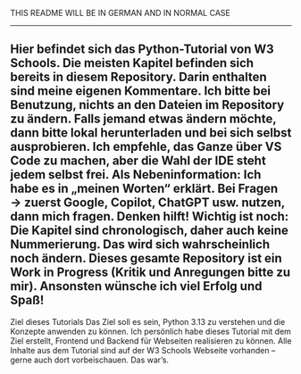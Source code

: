 THIS README WILL BE IN GERMAN AND IN NORMAL CASE

---------------------------------------------------------------------------------------------------------------------------

Hier befindet sich das Python-Tutorial von W3 Schools. Die meisten Kapitel befinden sich bereits in diesem Repository.
Darin enthalten sind meine eigenen Kommentare. Ich bitte bei Benutzung, nichts an den Dateien im Repository zu ändern.
Falls jemand etwas ändern möchte, dann bitte lokal herunterladen und bei sich selbst ausprobieren.
Ich empfehle, das Ganze über VS Code zu machen, aber die Wahl der IDE steht jedem selbst frei.
Als Nebeninformation: Ich habe es in „meinen Worten“ erklärt. Bei Fragen → zuerst Google, Copilot, ChatGPT usw. nutzen,
dann mich fragen. Denken hilft! Wichtig ist noch: Die Kapitel sind chronologisch, daher auch keine Nummerierung.
Das wird sich wahrscheinlich noch ändern. Dieses gesamte Repository ist ein Work in Progress
(Kritik und Anregungen bitte zu mir). Ansonsten wünsche ich viel Erfolg und Spaß!
---------------------------------------------------------------------------------------------------------------------------
Ziel dieses Tutorials
Das Ziel soll es sein, Python 3.13 zu verstehen und die Konzepte anwenden zu können.
Ich persönlich habe dieses Tutorial mit dem Ziel erstellt, Frontend und Backend für Webseiten realisieren zu können.
Alle Inhalte aus dem Tutorial sind auf der W3 Schools Webseite vorhanden – gerne auch dort vorbeischauen.
Das war’s.
